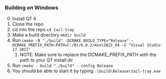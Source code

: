### Building on Windows
0. Install QT 6
1. Clone the repo
2. cd  into the repo `cd tail-tray`
3. Make a build directory `mkdir build`
4. Run `cmake -B "./build" -DCMAKE_BUILD_TYPE="Release" -DCMAKE_PREFIX_PATH:PATH=C:/Qt/6.8.2/msvc2022_64 -G "Visual Studio 17 2022"`
   1. NOTE: Make sure to replace the DCMAKE_PREFIX_PATH with the path to your QT install dir
5. Run `cmake --build "./build" --config Release`
6. You should be able to start it by typing `.\build\Release\tail-tray.exe` 
